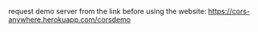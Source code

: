 request demo server from the link before using the website: https://cors-anywhere.herokuapp.com/corsdemo
